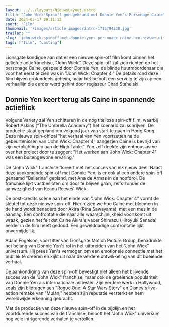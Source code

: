 ```yaml
---
layout: ../../layouts/NieuwsLayout.astro
title: "John Wick Spinoff goedgekeurd met Donnie Yen's Personage Caine"
date: 2024-05-17 09:11:12
soort: 'Film'
thumbnail: '/images/article-images/intro-1715794230.jpg'
trailer: ""
slug: 'john-wick-spinoff-met-donnie-yens-personage-caine-een-nieuwe-uitbreiding-van-het-actie-universum'
tags: ["film", "casting"]
---
```


Lionsgate kondigde aan dat er een nieuwe spin-off film komt binnen het geliefde actiefranchise, "John Wick." Deze spin-off zal zich richten op het personage Caine, gespeeld door Donnie Yen, de blinde huurmoordenaar die voor het eerst te zien was in "John Wick: Chapter 4." De details rond deze film blijven grotendeels geheim, maar het belooft een vervolg te zijn op een verhaallijn die eerder werd gehint door regisseur Chad Stahelski.

## Donnie Yen keert terug als Caine in spannende actieflick

Volgens Variety zal Yen schitteren in de nog titelloze spin-off film, waarbij Robert Askins ("The Umbrella Academy") het scenario zal schrijven. De productie staat gepland om volgend jaar van start te gaan in Hong Kong. Deze nieuwe spin-off zal "het verhaal van Yen voortzetten na de gebeurtenissen van 'John Wick: Chapter 4,' aangezien Caine is bevrijd van zijn verplichtingen aan de High Table." Yen zelf deelde zijn enthousiasme over het project door te zeggen: "Het werken aan 'John Wick: Chapter 4' was een buitengewone ervaring."

De "John Wick" franchise floreert met het succes van elk nieuw deel. Naast deze aankomende spin-off met Donnie Yen, is er ook al een andere spin-off genaamd "Ballerina" gepland, met Ana de Armas in de hoofdrol. De franchise lijkt vastbesloten om door te blijven gaan, zelfs zonder de aanwezigheid van Keanu Reeves' Wick.


De post-credits scène aan het einde van "John Wick: Chapter 4" vormt de sleutel tot deze nieuwe spin-off. Hierin zien we hoe Caine met bloemen in de hand wordt benaderd door Akira (Rina Sawayama), met een mes in de aanslag. Een confrontatie die naar alle waarschijnlijkheid voortkomt uit wraak, gezien het feit dat Caine Akira's vader Shimazu (Hiroyuki Sanada) eerder in de film heeft gedood. Een gewelddadige confrontatie lijkt onvermijdelijk.

Adam Fogelson, voorzitter van Lionsgate Motion Picture Group, benadrukte het belang van Donnie Yen's rol in het uitbreiden van het "John Wick" universum. Hij prees Yen's vermogen om een emotionele connectie met het publiek te creëren en kijkt uit naar de verdere ontwikkeling van dit boeiende verhaal.

De aankondiging van deze spin-off bevestigt niet alleen het blijvende succes van de "John Wick" franchise, maar ook de groeiende populariteit van Donnie Yen als internationale actiester. Zijn eerdere werk in Hollywood, zoals zijn bijdragen aan "Rogue One: A Star Wars Story" en Disney's live-action remake van "Mulan," hebben zijn reputatie versterkt en hem wereldwijde erkenning gebracht.

Met de productie van deze nieuwe spin-off in de pijplijn en het voortdurende succes van de franchise, belooft het "John Wick" universum nog vele intrigerende verhalen te vertellen.